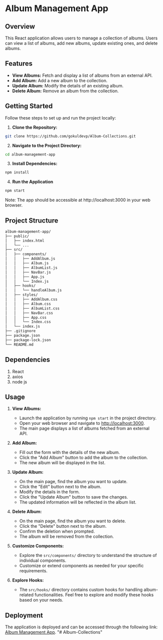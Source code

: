 # Album Management App

## Overview

This React application allows users to manage a collection of albums. Users can view a list of albums, add new albums, update existing ones, and delete albums.

## Features

- **View Albums:** Fetch and display a list of albums from an external API.
- **Add Album:** Add a new album to the collection.
- **Update Album:** Modify the details of an existing album.
- **Delete Album:** Remove an album from the collection.

## Getting Started

Follow these steps to set up and run the project locally:

1. **Clone the Repository:**
```bash
git clone https://github.com/gokuldevp/Album-Collections.git
```
2. **Navigate to the Project Directory:**
```bash
cd album-management-app
```
3. **Install Dependencies:**
```bash
npm install
```
4. **Run the Application**
```bash
npm start
```
Note: The app should be accessible at http://localhost:3000 in your web browser.

## Project Structure
```bash
album-management-app/
├── public/
│   ├── index.html
│   └── ...
├── src/
│   ├── components/
│   │   ├── AddAlbum.js
│   │   ├── Album.js
│   │   ├── AlbumList.js
│   │   ├── NavBar.js
│   │   ├── App.js
│   │   └── Index.js
│   ├── hooks/
│   │   └── handleAlbum.js  
│   ├── styles/
│   │   ├── AddAlbum.css
│   │   ├── Album.css
│   │   ├── AlbumList.css
│   │   ├── NavBar.css
│   │   ├── App.css
│   │   └── Index.css
│   └── index.js
├── .gitignore
├── package.json
├── package-lock.json
└── README.md
```
## Dependencies
1. React
2. axios
3. node js

## Usage

1. **View Albums:**
   - Launch the application by running `npm start` in the project directory.
   - Open your web browser and navigate to [http://localhost:3000](http://localhost:3000).
   - The main page displays a list of albums fetched from an external API.

2. **Add Album:**
   - Fill out the form with the details of the new album.
   - Click the "Add Album" button to add the album to the collection.
   - The new album will be displayed in the list.

3. **Update Album:**
   - On the main page, find the album you want to update.
   - Click the "Edit" button next to the album.
   - Modify the details in the form.
   - Click the "Update Album" button to save the changes.
   - The updated information will be reflected in the album list.

4. **Delete Album:**
   - On the main page, find the album you want to delete.
   - Click the "Delete" button next to the album.
   - Confirm the deletion when prompted.
   - The album will be removed from the collection.

5. **Customize Components:**
   - Explore the `src/components/` directory to understand the structure of individual components.
   - Customize or extend components as needed for your specific requirements.

6. **Explore Hooks:**
   - The `src/hooks/` directory contains custom hooks for handling album-related functionalities. Feel free to explore and modify these hooks based on your needs.

## Deployment

The application is deployed and can be accessed through the following link: [Album Management App](https://album-collections-cows.onrender.com/).
"# Album-Collections" 
